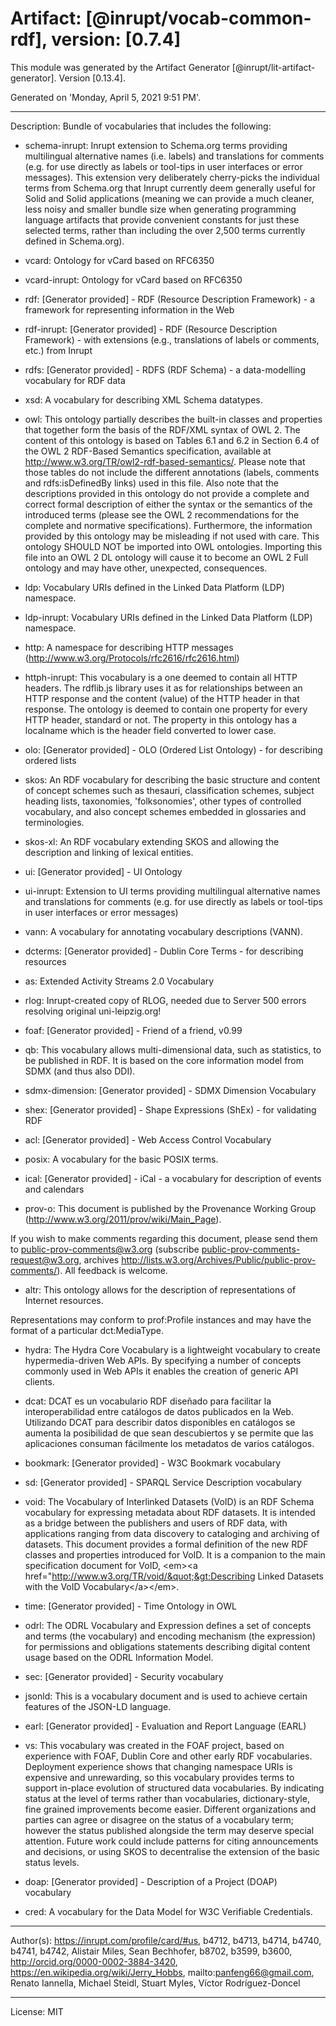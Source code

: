 # Artifact: [@inrupt/vocab-common-rdf], version: [0.7.4]

This module was generated by the Artifact Generator [@inrupt/lit-artifact-generator].
Version [0.13.4].

Generated on 'Monday, April 5, 2021 9:51 PM'.

---

Description: Bundle of vocabularies that includes the following:

 - schema-inrupt: Inrupt extension to Schema.org terms providing
 multilingual alternative names (i.e. labels) and translations for comments
 (e.g. for use directly as labels or tool-tips in user interfaces or error
 messages). This extension very deliberately cherry-picks the individual terms
 from Schema.org that Inrupt currently deem generally useful for Solid and Solid
 applications (meaning we can provide a much cleaner, less noisy and smaller
 bundle size when generating programming language artifacts that provide
 convenient constants for just these selected terms, rather than including the
 over 2,500 terms currently defined in Schema.org).

 - vcard: Ontology for vCard based on RFC6350

 - vcard-inrupt: Ontology for vCard based on RFC6350

 - rdf: [Generator provided] - RDF (Resource Description Framework) - a framework for representing information in the Web

 - rdf-inrupt: [Generator provided] - RDF (Resource Description Framework) - with extensions (e.g., translations of labels or comments, etc.) from Inrupt

 - rdfs: [Generator provided] - RDFS (RDF Schema) - a data-modelling vocabulary for RDF data

 - xsd: A vocabulary for describing XML Schema datatypes.

 - owl: 
  This ontology partially describes the built-in classes and
  properties that together form the basis of the RDF/XML syntax of OWL 2.
  The content of this ontology is based on Tables 6.1 and 6.2
  in Section 6.4 of the OWL 2 RDF-Based Semantics specification,
  available at http://www.w3.org/TR/owl2-rdf-based-semantics/.
  Please note that those tables do not include the different annotations
  (labels, comments and rdfs:isDefinedBy links) used in this file.
  Also note that the descriptions provided in this ontology do not
  provide a complete and correct formal description of either the syntax
  or the semantics of the introduced terms (please see the OWL 2
  recommendations for the complete and normative specifications).
  Furthermore, the information provided by this ontology may be
  misleading if not used with care. This ontology SHOULD NOT be imported
  into OWL ontologies. Importing this file into an OWL 2 DL ontology
  will cause it to become an OWL 2 Full ontology and may have other,
  unexpected, consequences.
   

 - ldp: Vocabulary URIs defined in the Linked Data Platform (LDP) namespace.

 - ldp-inrupt: Vocabulary URIs defined in the Linked Data Platform (LDP) namespace.

 - http: A namespace for describing HTTP messages (http://www.w3.org/Protocols/rfc2616/rfc2616.html)

 - httph-inrupt: This vocabulary is a one deemed to contain all HTTP headers.
The rdflib.js library uses it as for relationships between an HTTP response
and the  content (value) of the HTTP header in that response.     The ontology
is deemed to contain one property for every HTTP header, standard or not.
The property in this ontology has a localname which is the header field converted
to lower case.

 - olo: [Generator provided] - OLO (Ordered List Ontology) - for describing ordered lists

 - skos: An RDF vocabulary for describing the basic structure and content of concept schemes such as thesauri, classification schemes, subject heading lists, taxonomies, &#x27;folksonomies&#x27;, other types of controlled vocabulary, and also concept schemes embedded in glossaries and terminologies.

 - skos-xl: An RDF vocabulary extending SKOS and allowing the description and linking of lexical entities.

 - ui: [Generator provided] - UI Ontology

 - ui-inrupt: Extension to UI terms providing multilingual alternative names and translations for comments (e.g. for use directly as labels or tool-tips in user interfaces or error messages)

 - vann: A vocabulary for annotating vocabulary descriptions (VANN).

 - dcterms: [Generator provided] - Dublin Core Terms - for describing resources

 - as: Extended Activity Streams 2.0 Vocabulary

 - rlog: Inrupt-created copy of RLOG, needed due to Server 500 errors resolving original uni-leipzig.org!

 - foaf: [Generator provided] - Friend of a friend, v0.99

 - qb: This vocabulary allows multi-dimensional data, such as statistics, to be published in RDF. It is based on the core information model from SDMX (and thus also DDI).

 - sdmx-dimension: [Generator provided] - SDMX Dimension Vocabulary

 - shex: [Generator provided] - Shape Expressions (ShEx) - for validating RDF

 - acl: [Generator provided] - Web Access Control Vocabulary

 - posix: A vocabulary for the basic POSIX terms.

 - ical: [Generator provided] - iCal - a vocabulary for description of events and calendars

 - prov-o: This document is published by the Provenance Working Group (http://www.w3.org/2011/prov/wiki/Main_Page). 

If you wish to make comments regarding this document, please send them to public-prov-comments@w3.org (subscribe public-prov-comments-request@w3.org, archives http://lists.w3.org/Archives/Public/public-prov-comments/). All feedback is welcome.

 - altr: This ontology allows for the description of representations of Internet resources.

Representations may conform to prof:Profile instances and may have the format of a particular dct:MediaType.

 - hydra: The Hydra Core Vocabulary is a lightweight vocabulary to create hypermedia-driven Web APIs. By specifying a number of concepts commonly used in Web APIs it enables the creation of generic API clients.

 - dcat: DCAT es un vocabulario RDF diseñado para facilitar la interoperabilidad entre catálogos de datos publicados en la Web. Utilizando DCAT para describir datos disponibles en catálogos se aumenta la posibilidad de que sean descubiertos y se permite que las aplicaciones consuman fácilmente los metadatos de varios catálogos.

 - bookmark: [Generator provided] - W3C Bookmark vocabulary

 - sd: [Generator provided] - SPARQL Service Description vocabulary

 - void: The Vocabulary of Interlinked Datasets (VoID) is an RDF Schema vocabulary for expressing metadata about RDF datasets. It is intended as a bridge between the publishers and users of RDF data, with applications ranging from data discovery to cataloging and archiving of datasets. This document provides a formal definition of the new RDF classes and properties introduced for VoID. It is a companion to the main specification document for VoID, &lt;em&gt;&lt;a href&#x3D;&quot;http://www.w3.org/TR/void/&quot;&gt;Describing Linked Datasets with the VoID Vocabulary&lt;/a&gt;&lt;/em&gt;.

 - time: [Generator provided] - Time Ontology in OWL

 - odrl: The ODRL Vocabulary and Expression defines a set of concepts and terms (the vocabulary) and encoding mechanism (the expression) for permissions and obligations statements describing digital content usage based on the ODRL Information Model.

 - sec: [Generator provided] - Security vocabulary

 - jsonld: This is a vocabulary document and is used to achieve certain features of the JSON-LD language.

 - earl: [Generator provided] - Evaluation and Report Language (EARL)

 - vs: This vocabulary was created in the FOAF project, based on experience with FOAF, Dublin Core and other early RDF vocabularies. Deployment experience shows that changing namespace URIs is expensive and unrewarding, so this vocabulary provides terms to support in-place evolution of structured data vocabularies. By indicating status at the level of terms rather than vocabularies, dictionary-style, fine grained improvements become easier. Different organizations and parties can agree or disagree on the status of a vocabulary term; however the status published alongside the term may deserve special attention. Future work could include patterns for citing announcements and decisions, or using SKOS to decentralise the extension of the basic status levels.

 - doap: [Generator provided] - Description of a Project (DOAP) vocabulary

 - cred: A vocabulary for the Data Model for W3C Verifiable Credentials.

---

Author(s): https://inrupt.com/profile/card/#us, b4712, b4713, b4714, b4740, b4741, b4742, Alistair Miles, Sean Bechhofer, b8702, b3599, b3600, http://orcid.org/0000-0002-3884-3420, https://en.wikipedia.org/wiki/Jerry_Hobbs, mailto:panfeng66@gmail.com, Renato Iannella, Michael Steidl, Stuart Myles, Víctor Rodríguez-Doncel

---

License: MIT
